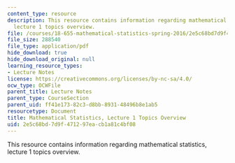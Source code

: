 ```yaml
---
content_type: resource
description: This resource contains information regarding mathematical statistics,
  lecture 1 topics overview.
file: /courses/18-655-mathematical-statistics-spring-2016/2e5c68bd7d9f471297eacb1a81c4bf08_MIT18_655S16_LecNote1.pdf
file_size: 288540
file_type: application/pdf
hide_download: true
hide_download_original: null
learning_resource_types:
- Lecture Notes
license: https://creativecommons.org/licenses/by-nc-sa/4.0/
ocw_type: OCWFile
parent_title: Lecture Notes
parent_type: CourseSection
parent_uid: ff41e173-82c3-d8bb-8931-48496b8e1ab5
resourcetype: Document
title: Mathematical Statistics, Lecture 1 Topics Overview
uid: 2e5c68bd-7d9f-4712-97ea-cb1a81c4bf08
---
```

This resource contains information regarding mathematical statistics, lecture 1 topics overview.